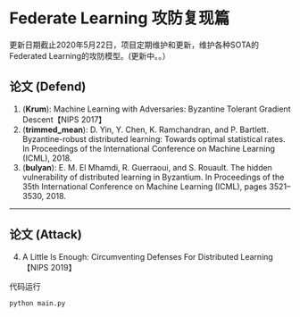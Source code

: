 
# Federate Learning 攻防复现篇

更新日期截止2020年5月22日，项目定期维护和更新，维护各种SOTA的Federated Learning的攻防模型。(更新中。。）

## 论文 (Defend)


1. (**Krum**): Machine Learning with Adversaries:
Byzantine Tolerant Gradient Descent【NIPS 2017】
2. (**trimmed_mean**): D. Yin, Y. Chen, K. Ramchandran, and P. Bartlett. Byzantine-robust distributed learning:
Towards optimal statistical rates. In Proceedings of the International Conference on Machine Learning (ICML), 2018.
3. (**bulyan**): E. M. El Mhamdi, R. Guerraoui, and S. Rouault. The hidden vulnerability of distributed learning in Byzantium. In Proceedings of the 35th International Conference on Machine Learning (ICML), pages 3521–3530, 2018.

 -------
## 论文 (Attack)

4. A Little Is Enough: Circumventing Defenses For Distributed Learning【NIPS 2019】




代码运行
```
python main.py

```


